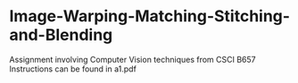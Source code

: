 # Image-Warping-Matching-Stitching-and-Blending
Assignment involving Computer Vision techniques from CSCI B657 
Instructions can be found in a1.pdf
